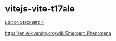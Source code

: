 # vitejs-vite-t17ale

[Edit on StackBlitz ⚡️](https://stackblitz.com/edit/vitejs-vite-t17ale)

https://en.wikiversity.org/wiki/Emergent_Phenomena